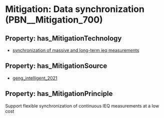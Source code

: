 # Mitigation: __Data synchronization__ (PBN__Mitigation_700)

## Property: has_MitigationTechnology

* [synchronization of massive and long-term ieq measurements](../Technology/PBN__Technology_3393)

## Property: has_MitigationSource

* [geng_intelligent_2021](../Article/PBN__Article_62)

## Property: has_MitigationPrinciple

Support flexible synchronization of continuous IEQ measurements at a low cost

